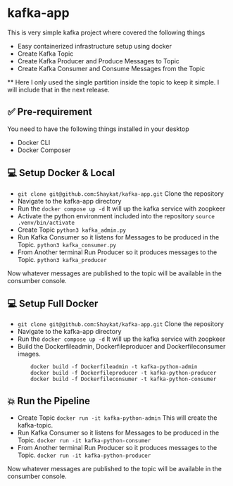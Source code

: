 # kafka-app
This is very simple kafka project where covered the following things
- Easy containerized infrastructure setup using docker
- Create Kafka Topic
- Create Kafka Producer and Produce Messages to Topic
- Create Kafka Consumer and Consume Messages from the Topic

** Here I only used the single partition inside the topic to keep it simple. I will include that in the next release.

## ✅ Pre-requirement 
You need to have the following things installed in your desktop
- Docker CLI
- Docker Composer

## :computer: Setup Docker & Local
- ```git clone git@github.com:Shaykat/kafka-app.git``` Clone the repository
- Navigate to the kafka-app directory
- Run the ```docker compose up -d``` It will up the kafka service with zoopkeer 
- Activate the python environment included into the repository ```source .venv/bin/activate```
- Create Topic ```python3 kafka_admin.py```
- Run Kafka Consumer so it listens for Messages to be produced in the Topic. ```python3 kafka_consumer.py```
- From Another terminal Run Producer so it produces messages to the Topic. ```python3 kafka_producer```

Now whatever messages are published to the topic will be available in the consumber console. 

## :computer: Setup Full Docker 
- ```git clone git@github.com:Shaykat/kafka-app.git``` Clone the repository
- Navigate to the kafka-app directory
- Run the ```docker compose up -d``` It will up the kafka service with zoopkeer 
- Build the Dockerfileadmin, Dockerfileproducer and Dockerfileconsumer images.
    ```
        docker build -f Dockerfileadmin -t kafka-python-admin
        docker build -f Dockerfileproducer -t kafka-python-producer
        docker build -f Dockerfileconsumer -t kafka-python-consumer
    ```

## :boom: Run the Pipeline
- Create Topic ```docker run -it kafka-python-admin``` This will create the kafka-topic.
- Run Kafka Consumer so it listens for Messages to be produced in the Topic. ```docker run -it kafka-python-consumer```
- From Another terminal Run Producer so it produces messages to the Topic. ```docker run -it kafka-python-producer```

Now whatever messages are published to the topic will be available in the consumber console. 